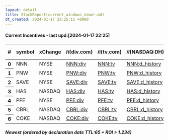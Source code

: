 ```yaml
---
layout: detail
title: StockReport(current_windows_newer.md)
dt_created: 2024-01-17 22:25:11 +0000
---
```

<h4>Current Incentives - last upd:[2024-01-17 22:25]</h4><div><table class="table table-sm table-dark table-hover table-bordered "><thead><tr><th scope="col">#</th><th scope="col">symbol</th><th scope="col">xChange</th><th scope="col">𝜋(div.com)</th><th scope="col">𝜋(tv.com)</th><th scope="col">𝜋(NASDAQ:DH)</th><th scope="col">𝜋(NASDAQ:SUM)</th><th scope="col">𝜋(self-analysis)</th></tr></thead><tbody><tr><th scope="row">0</th><td>NNN</td><td>NYSE</td><td><a target="_blank" href="https://www.dividend.com/search/?q=NNN">NNN:div</a></td><td><a target="_blank" href="https://www.tradingview.com/chart/?symbol=NYSE%3ANNN">NNN:tv</a></td><td><a target="_blank" href="https://www.nasdaq.com/market-activity/stocks/NNN/dividend-history">NNN:d_history</a></td><td><a target="_blank" href="https://www.nasdaq.com/market-activity/stocks/NNN">NNN:summary</a></td><td><a target="_blank" href="/mike/v/NNN.v">NNN:analysis</a></td></tr><tr><th scope="row">1</th><td>PNW</td><td>NYSE</td><td><a target="_blank" href="https://www.dividend.com/search/?q=PNW">PNW:div</a></td><td><a target="_blank" href="https://www.tradingview.com/chart/?symbol=NYSE%3APNW">PNW:tv</a></td><td><a target="_blank" href="https://www.nasdaq.com/market-activity/stocks/PNW/dividend-history">PNW:d_history</a></td><td><a target="_blank" href="https://www.nasdaq.com/market-activity/stocks/PNW">PNW:summary</a></td><td><a target="_blank" href="/mike/v/PNW.v">PNW:analysis</a></td></tr><tr><th scope="row">2</th><td>SAVE</td><td>NYSE</td><td><a target="_blank" href="https://www.dividend.com/search/?q=SAVE">SAVE:div</a></td><td><a target="_blank" href="https://www.tradingview.com/chart/?symbol=NYSE%3ASAVE">SAVE:tv</a></td><td><a target="_blank" href="https://www.nasdaq.com/market-activity/stocks/SAVE/dividend-history">SAVE:d_history</a></td><td><a target="_blank" href="https://www.nasdaq.com/market-activity/stocks/SAVE">SAVE:summary</a></td><td><a target="_blank" href="/mike/v/SAVE.v">SAVE:analysis</a></td></tr><tr><th scope="row">3</th><td>HAS</td><td>NASDAQ</td><td><a target="_blank" href="https://www.dividend.com/search/?q=HAS">HAS:div</a></td><td><a target="_blank" href="https://www.tradingview.com/chart/?symbol=NASDAQ%3AHAS">HAS:tv</a></td><td><a target="_blank" href="https://www.nasdaq.com/market-activity/stocks/HAS/dividend-history">HAS:d_history</a></td><td><a target="_blank" href="https://www.nasdaq.com/market-activity/stocks/HAS">HAS:summary</a></td><td><a target="_blank" href="/mike/v/HAS.v">HAS:analysis</a></td></tr><tr><th scope="row">4</th><td>PFE</td><td>NYSE</td><td><a target="_blank" href="https://www.dividend.com/search/?q=PFE">PFE:div</a></td><td><a target="_blank" href="https://www.tradingview.com/chart/?symbol=NYSE%3APFE">PFE:tv</a></td><td><a target="_blank" href="https://www.nasdaq.com/market-activity/stocks/PFE/dividend-history">PFE:d_history</a></td><td><a target="_blank" href="https://www.nasdaq.com/market-activity/stocks/PFE">PFE:summary</a></td><td><a target="_blank" href="/mike/v/PFE.v">PFE:analysis</a></td></tr><tr><th scope="row">5</th><td>CBRL</td><td>NASDAQ</td><td><a target="_blank" href="https://www.dividend.com/search/?q=CBRL">CBRL:div</a></td><td><a target="_blank" href="https://www.tradingview.com/chart/?symbol=NASDAQ%3ACBRL">CBRL:tv</a></td><td><a target="_blank" href="https://www.nasdaq.com/market-activity/stocks/CBRL/dividend-history">CBRL:d_history</a></td><td><a target="_blank" href="https://www.nasdaq.com/market-activity/stocks/CBRL">CBRL:summary</a></td><td><a target="_blank" href="/mike/v/CBRL.v">CBRL:analysis</a></td></tr><tr><th scope="row">6</th><td>COKE</td><td>NASDAQ</td><td><a target="_blank" href="https://www.dividend.com/search/?q=COKE">COKE:div</a></td><td><a target="_blank" href="https://www.tradingview.com/chart/?symbol=NASDAQ%3ACOKE">COKE:tv</a></td><td><a target="_blank" href="https://www.nasdaq.com/market-activity/stocks/COKE/dividend-history">COKE:d_history</a></td><td><a target="_blank" href="https://www.nasdaq.com/market-activity/stocks/COKE">COKE:summary</a></td><td><a target="_blank" href="/mike/v/COKE.v">COKE:analysis</a></td></tr></tbody></table></div><h5>Newest (ordered by declaration date TTL:65 + ROI &gt; 1.234)</h5><div><div>                        <script type="text/javascript">window.PlotlyConfig = {MathJaxConfig: 'local'};</script>
        <script charset="utf-8" src="https://cdn.plot.ly/plotly-2.27.0.min.js"></script>                <div id="b000c7d6-5057-4440-b70e-0766369d5686" class="plotly-graph-div" style="height:100%; width:100%;"></div>            <script type="text/javascript">                                    window.PLOTLYENV=window.PLOTLYENV || {};                                    if (document.getElementById("b000c7d6-5057-4440-b70e-0766369d5686")) {                    Plotly.newPlot(                        "b000c7d6-5057-4440-b70e-0766369d5686",                        [{"alignmentgroup":"True","base":["2023-11-16T00:00:00","2023-12-05T00:00:00","2023-12-13T00:00:00","2023-12-14T00:00:00","2023-12-14T00:00:00","2024-01-12T00:00:00","2024-01-16T00:00:00"],"customdata":[[62,62,0,0,63,"NASDAQ-GS","Consumer Discretionary","Restaurants",72.67,1.3,1.7889087656529516,55.9,1.8],[43,43,7,7,51,"NASDAQ-GS","Consumer Staples","Beverages (Production\u002fDistribution)",909.2,16.5,1.8147822261328639,55.10303030303031,1.8],[35,35,13,13,49,"NYSE","Utilities","Electric Utilities: Central",69.86,0.88,1.2596621815058688,79.38636363636364,1.3],[34,34,13,13,48,"NASDAQ-GS","Consumer Discretionary","Recreational Games\u002fProducts\u002fToys",47.11,0.7,1.485884101040119,67.3,1.5],[34,34,7,7,42,"NYSE","Health Care","Biotechnology: Pharmaceutical Preparations",28.32,0.42,1.4830508474576272,67.42857142857143,1.5],[5,5,6,6,12,"NYSE","Consumer Discretionary","Air Freight\u002fDelivery Services",7.92,0.1,1.2626262626262625,79.19999999999999,1.3],[1,1,12,12,14,"NYSE","Real Estate","Real Estate Investment Trusts",43.01,0.565,1.3136479888398045,76.12389380530973,1.3]],"hovertemplate":"x_start=%{base}\u003cbr\u003ex_end=%{x}\u003cbr\u003estr_symbol=%{y}\u003cbr\u003edt_declarationDate_past=%{customdata[0]}\u003cbr\u003ed_past=%{customdata[1]}\u003cbr\u003edt_exOrEffDate_until=%{customdata[2]}\u003cbr\u003ed_until=%{customdata[3]}\u003cbr\u003eTTL=%{customdata[4]}\u003cbr\u003estr_Exchange=%{customdata[5]}\u003cbr\u003estr_Sector=%{customdata[6]}\u003cbr\u003estr_Industry=%{customdata[7]}\u003cbr\u003enum_PreviousClose=%{customdata[8]}\u003cbr\u003enum_amount=%{customdata[9]}\u003cbr\u003enum_CpD=%{customdata[10]}\u003cbr\u003enum_times=%{customdata[11]}\u003cbr\u003eROI=%{marker.color}\u003cextra\u003e\u003c\u002fextra\u003e","legendgroup":"","marker":{"color":[1.8,1.8,1.3,1.5,1.5,1.3,1.3],"coloraxis":"coloraxis","pattern":{"shape":""}},"name":"","offsetgroup":"","orientation":"h","showlegend":false,"textposition":"auto","x":[5443200000.0,4406400000.0,4233600000.0,4147200000.0,3628800000.0,1036800000.0,1209600000.0],"xaxis":"x","y":["CBRL","COKE","PNW","HAS","PFE","SAVE","NNN"],"yaxis":"y","type":"bar"}],                        {"template":{"data":{"histogram2dcontour":[{"type":"histogram2dcontour","colorbar":{"outlinewidth":0,"ticks":""},"colorscale":[[0.0,"#0d0887"],[0.1111111111111111,"#46039f"],[0.2222222222222222,"#7201a8"],[0.3333333333333333,"#9c179e"],[0.4444444444444444,"#bd3786"],[0.5555555555555556,"#d8576b"],[0.6666666666666666,"#ed7953"],[0.7777777777777778,"#fb9f3a"],[0.8888888888888888,"#fdca26"],[1.0,"#f0f921"]]}],"choropleth":[{"type":"choropleth","colorbar":{"outlinewidth":0,"ticks":""}}],"histogram2d":[{"type":"histogram2d","colorbar":{"outlinewidth":0,"ticks":""},"colorscale":[[0.0,"#0d0887"],[0.1111111111111111,"#46039f"],[0.2222222222222222,"#7201a8"],[0.3333333333333333,"#9c179e"],[0.4444444444444444,"#bd3786"],[0.5555555555555556,"#d8576b"],[0.6666666666666666,"#ed7953"],[0.7777777777777778,"#fb9f3a"],[0.8888888888888888,"#fdca26"],[1.0,"#f0f921"]]}],"heatmap":[{"type":"heatmap","colorbar":{"outlinewidth":0,"ticks":""},"colorscale":[[0.0,"#0d0887"],[0.1111111111111111,"#46039f"],[0.2222222222222222,"#7201a8"],[0.3333333333333333,"#9c179e"],[0.4444444444444444,"#bd3786"],[0.5555555555555556,"#d8576b"],[0.6666666666666666,"#ed7953"],[0.7777777777777778,"#fb9f3a"],[0.8888888888888888,"#fdca26"],[1.0,"#f0f921"]]}],"heatmapgl":[{"type":"heatmapgl","colorbar":{"outlinewidth":0,"ticks":""},"colorscale":[[0.0,"#0d0887"],[0.1111111111111111,"#46039f"],[0.2222222222222222,"#7201a8"],[0.3333333333333333,"#9c179e"],[0.4444444444444444,"#bd3786"],[0.5555555555555556,"#d8576b"],[0.6666666666666666,"#ed7953"],[0.7777777777777778,"#fb9f3a"],[0.8888888888888888,"#fdca26"],[1.0,"#f0f921"]]}],"contourcarpet":[{"type":"contourcarpet","colorbar":{"outlinewidth":0,"ticks":""}}],"contour":[{"type":"contour","colorbar":{"outlinewidth":0,"ticks":""},"colorscale":[[0.0,"#0d0887"],[0.1111111111111111,"#46039f"],[0.2222222222222222,"#7201a8"],[0.3333333333333333,"#9c179e"],[0.4444444444444444,"#bd3786"],[0.5555555555555556,"#d8576b"],[0.6666666666666666,"#ed7953"],[0.7777777777777778,"#fb9f3a"],[0.8888888888888888,"#fdca26"],[1.0,"#f0f921"]]}],"surface":[{"type":"surface","colorbar":{"outlinewidth":0,"ticks":""},"colorscale":[[0.0,"#0d0887"],[0.1111111111111111,"#46039f"],[0.2222222222222222,"#7201a8"],[0.3333333333333333,"#9c179e"],[0.4444444444444444,"#bd3786"],[0.5555555555555556,"#d8576b"],[0.6666666666666666,"#ed7953"],[0.7777777777777778,"#fb9f3a"],[0.8888888888888888,"#fdca26"],[1.0,"#f0f921"]]}],"mesh3d":[{"type":"mesh3d","colorbar":{"outlinewidth":0,"ticks":""}}],"scatter":[{"fillpattern":{"fillmode":"overlay","size":10,"solidity":0.2},"type":"scatter"}],"parcoords":[{"type":"parcoords","line":{"colorbar":{"outlinewidth":0,"ticks":""}}}],"scatterpolargl":[{"type":"scatterpolargl","marker":{"colorbar":{"outlinewidth":0,"ticks":""}}}],"bar":[{"error_x":{"color":"#2a3f5f"},"error_y":{"color":"#2a3f5f"},"marker":{"line":{"color":"#E5ECF6","width":0.5},"pattern":{"fillmode":"overlay","size":10,"solidity":0.2}},"type":"bar"}],"scattergeo":[{"type":"scattergeo","marker":{"colorbar":{"outlinewidth":0,"ticks":""}}}],"scatterpolar":[{"type":"scatterpolar","marker":{"colorbar":{"outlinewidth":0,"ticks":""}}}],"histogram":[{"marker":{"pattern":{"fillmode":"overlay","size":10,"solidity":0.2}},"type":"histogram"}],"scattergl":[{"type":"scattergl","marker":{"colorbar":{"outlinewidth":0,"ticks":""}}}],"scatter3d":[{"type":"scatter3d","line":{"colorbar":{"outlinewidth":0,"ticks":""}},"marker":{"colorbar":{"outlinewidth":0,"ticks":""}}}],"scattermapbox":[{"type":"scattermapbox","marker":{"colorbar":{"outlinewidth":0,"ticks":""}}}],"scatterternary":[{"type":"scatterternary","marker":{"colorbar":{"outlinewidth":0,"ticks":""}}}],"scattercarpet":[{"type":"scattercarpet","marker":{"colorbar":{"outlinewidth":0,"ticks":""}}}],"carpet":[{"aaxis":{"endlinecolor":"#2a3f5f","gridcolor":"white","linecolor":"white","minorgridcolor":"white","startlinecolor":"#2a3f5f"},"baxis":{"endlinecolor":"#2a3f5f","gridcolor":"white","linecolor":"white","minorgridcolor":"white","startlinecolor":"#2a3f5f"},"type":"carpet"}],"table":[{"cells":{"fill":{"color":"#EBF0F8"},"line":{"color":"white"}},"header":{"fill":{"color":"#C8D4E3"},"line":{"color":"white"}},"type":"table"}],"barpolar":[{"marker":{"line":{"color":"#E5ECF6","width":0.5},"pattern":{"fillmode":"overlay","size":10,"solidity":0.2}},"type":"barpolar"}],"pie":[{"automargin":true,"type":"pie"}]},"layout":{"autotypenumbers":"strict","colorway":["#636efa","#EF553B","#00cc96","#ab63fa","#FFA15A","#19d3f3","#FF6692","#B6E880","#FF97FF","#FECB52"],"font":{"color":"#2a3f5f"},"hovermode":"closest","hoverlabel":{"align":"left"},"paper_bgcolor":"white","plot_bgcolor":"#E5ECF6","polar":{"bgcolor":"#E5ECF6","angularaxis":{"gridcolor":"white","linecolor":"white","ticks":""},"radialaxis":{"gridcolor":"white","linecolor":"white","ticks":""}},"ternary":{"bgcolor":"#E5ECF6","aaxis":{"gridcolor":"white","linecolor":"white","ticks":""},"baxis":{"gridcolor":"white","linecolor":"white","ticks":""},"caxis":{"gridcolor":"white","linecolor":"white","ticks":""}},"coloraxis":{"colorbar":{"outlinewidth":0,"ticks":""}},"colorscale":{"sequential":[[0.0,"#0d0887"],[0.1111111111111111,"#46039f"],[0.2222222222222222,"#7201a8"],[0.3333333333333333,"#9c179e"],[0.4444444444444444,"#bd3786"],[0.5555555555555556,"#d8576b"],[0.6666666666666666,"#ed7953"],[0.7777777777777778,"#fb9f3a"],[0.8888888888888888,"#fdca26"],[1.0,"#f0f921"]],"sequentialminus":[[0.0,"#0d0887"],[0.1111111111111111,"#46039f"],[0.2222222222222222,"#7201a8"],[0.3333333333333333,"#9c179e"],[0.4444444444444444,"#bd3786"],[0.5555555555555556,"#d8576b"],[0.6666666666666666,"#ed7953"],[0.7777777777777778,"#fb9f3a"],[0.8888888888888888,"#fdca26"],[1.0,"#f0f921"]],"diverging":[[0,"#8e0152"],[0.1,"#c51b7d"],[0.2,"#de77ae"],[0.3,"#f1b6da"],[0.4,"#fde0ef"],[0.5,"#f7f7f7"],[0.6,"#e6f5d0"],[0.7,"#b8e186"],[0.8,"#7fbc41"],[0.9,"#4d9221"],[1,"#276419"]]},"xaxis":{"gridcolor":"white","linecolor":"white","ticks":"","title":{"standoff":15},"zerolinecolor":"white","automargin":true,"zerolinewidth":2},"yaxis":{"gridcolor":"white","linecolor":"white","ticks":"","title":{"standoff":15},"zerolinecolor":"white","automargin":true,"zerolinewidth":2},"scene":{"xaxis":{"backgroundcolor":"#E5ECF6","gridcolor":"white","linecolor":"white","showbackground":true,"ticks":"","zerolinecolor":"white","gridwidth":2},"yaxis":{"backgroundcolor":"#E5ECF6","gridcolor":"white","linecolor":"white","showbackground":true,"ticks":"","zerolinecolor":"white","gridwidth":2},"zaxis":{"backgroundcolor":"#E5ECF6","gridcolor":"white","linecolor":"white","showbackground":true,"ticks":"","zerolinecolor":"white","gridwidth":2}},"shapedefaults":{"line":{"color":"#2a3f5f"}},"annotationdefaults":{"arrowcolor":"#2a3f5f","arrowhead":0,"arrowwidth":1},"geo":{"bgcolor":"white","landcolor":"#E5ECF6","subunitcolor":"white","showland":true,"showlakes":true,"lakecolor":"white"},"title":{"x":0.05},"mapbox":{"style":"light"}}},"xaxis":{"anchor":"y","domain":[0.0,1.0],"type":"date"},"yaxis":{"anchor":"x","domain":[0.0,1.0],"title":{"text":"str_symbol"},"showgrid":true,"gridwidth":1,"gridcolor":"White"},"coloraxis":{"colorbar":{"title":{"text":"ROI"}},"colorscale":[[0.0,"rgb(0,0,131)"],[0.2,"rgb(0,60,170)"],[0.4,"rgb(5,255,255)"],[0.6,"rgb(255,255,0)"],[0.8,"rgb(250,0,0)"],[1.0,"rgb(128,0,0)"]]},"legend":{"tracegroupgap":0},"margin":{"t":60},"barmode":"overlay","shapes":[{"fillcolor":"gray","line":{"width":1},"opacity":0.75,"type":"rect","x0":"2023-07-22","x1":"2023-07-24","xref":"x","y0":0,"y1":1,"yref":"y domain"},{"fillcolor":"gray","line":{"width":1},"opacity":0.75,"type":"rect","x0":"2023-07-29","x1":"2023-07-31","xref":"x","y0":0,"y1":1,"yref":"y domain"},{"fillcolor":"gray","line":{"width":1},"opacity":0.75,"type":"rect","x0":"2023-08-05","x1":"2023-08-07","xref":"x","y0":0,"y1":1,"yref":"y domain"},{"fillcolor":"gray","line":{"width":1},"opacity":0.75,"type":"rect","x0":"2023-08-12","x1":"2023-08-14","xref":"x","y0":0,"y1":1,"yref":"y domain"},{"fillcolor":"gray","line":{"width":1},"opacity":0.75,"type":"rect","x0":"2023-08-19","x1":"2023-08-21","xref":"x","y0":0,"y1":1,"yref":"y domain"},{"fillcolor":"gray","line":{"width":1},"opacity":0.75,"type":"rect","x0":"2023-08-26","x1":"2023-08-28","xref":"x","y0":0,"y1":1,"yref":"y domain"},{"fillcolor":"gray","line":{"width":1},"opacity":0.75,"type":"rect","x0":"2023-09-02","x1":"2023-09-04","xref":"x","y0":0,"y1":1,"yref":"y domain"},{"fillcolor":"gray","line":{"width":1},"opacity":0.75,"type":"rect","x0":"2023-09-09","x1":"2023-09-11","xref":"x","y0":0,"y1":1,"yref":"y domain"},{"fillcolor":"gray","line":{"width":1},"opacity":0.75,"type":"rect","x0":"2023-09-16","x1":"2023-09-18","xref":"x","y0":0,"y1":1,"yref":"y domain"},{"fillcolor":"gray","line":{"width":1},"opacity":0.75,"type":"rect","x0":"2023-09-23","x1":"2023-09-25","xref":"x","y0":0,"y1":1,"yref":"y domain"},{"fillcolor":"gray","line":{"width":1},"opacity":0.75,"type":"rect","x0":"2023-09-30","x1":"2023-10-02","xref":"x","y0":0,"y1":1,"yref":"y domain"},{"fillcolor":"gray","line":{"width":1},"opacity":0.75,"type":"rect","x0":"2023-10-07","x1":"2023-10-09","xref":"x","y0":0,"y1":1,"yref":"y domain"},{"fillcolor":"gray","line":{"width":1},"opacity":0.75,"type":"rect","x0":"2023-10-14","x1":"2023-10-16","xref":"x","y0":0,"y1":1,"yref":"y domain"},{"fillcolor":"gray","line":{"width":1},"opacity":0.75,"type":"rect","x0":"2023-10-21","x1":"2023-10-23","xref":"x","y0":0,"y1":1,"yref":"y domain"},{"fillcolor":"gray","line":{"width":1},"opacity":0.75,"type":"rect","x0":"2023-10-28","x1":"2023-10-30","xref":"x","y0":0,"y1":1,"yref":"y domain"},{"fillcolor":"gray","line":{"width":1},"opacity":0.75,"type":"rect","x0":"2023-11-04","x1":"2023-11-06","xref":"x","y0":0,"y1":1,"yref":"y domain"},{"fillcolor":"gray","line":{"width":1},"opacity":0.75,"type":"rect","x0":"2023-11-11","x1":"2023-11-13","xref":"x","y0":0,"y1":1,"yref":"y domain"},{"fillcolor":"gray","line":{"width":1},"opacity":0.75,"type":"rect","x0":"2023-11-18","x1":"2023-11-20","xref":"x","y0":0,"y1":1,"yref":"y domain"},{"fillcolor":"gray","line":{"width":1},"opacity":0.75,"type":"rect","x0":"2023-11-25","x1":"2023-11-27","xref":"x","y0":0,"y1":1,"yref":"y domain"},{"fillcolor":"gray","line":{"width":1},"opacity":0.75,"type":"rect","x0":"2023-12-02","x1":"2023-12-04","xref":"x","y0":0,"y1":1,"yref":"y domain"},{"fillcolor":"gray","line":{"width":1},"opacity":0.75,"type":"rect","x0":"2023-12-09","x1":"2023-12-11","xref":"x","y0":0,"y1":1,"yref":"y domain"},{"fillcolor":"gray","line":{"width":1},"opacity":0.75,"type":"rect","x0":"2023-12-16","x1":"2023-12-18","xref":"x","y0":0,"y1":1,"yref":"y domain"},{"fillcolor":"gray","line":{"width":1},"opacity":0.75,"type":"rect","x0":"2023-12-23","x1":"2023-12-25","xref":"x","y0":0,"y1":1,"yref":"y domain"},{"fillcolor":"gray","line":{"width":1},"opacity":0.75,"type":"rect","x0":"2023-12-30","x1":"2024-01-01","xref":"x","y0":0,"y1":1,"yref":"y domain"},{"fillcolor":"gray","line":{"width":1},"opacity":0.75,"type":"rect","x0":"2024-01-06","x1":"2024-01-08","xref":"x","y0":0,"y1":1,"yref":"y domain"},{"fillcolor":"gray","line":{"width":1},"opacity":0.75,"type":"rect","x0":"2024-01-13","x1":"2024-01-15","xref":"x","y0":0,"y1":1,"yref":"y domain"},{"fillcolor":"gray","line":{"width":1},"opacity":0.75,"type":"rect","x0":"2024-01-20","x1":"2024-01-22","xref":"x","y0":0,"y1":1,"yref":"y domain"},{"fillcolor":"gray","line":{"width":1},"opacity":0.75,"type":"rect","x0":"2024-01-27","x1":"2024-01-29","xref":"x","y0":0,"y1":1,"yref":"y domain"},{"fillcolor":"gray","line":{"width":1},"opacity":0.75,"type":"rect","x0":"2024-02-03","x1":"2024-02-05","xref":"x","y0":0,"y1":1,"yref":"y domain"},{"fillcolor":"gray","line":{"width":1},"opacity":0.75,"type":"rect","x0":"2024-02-10","x1":"2024-02-12","xref":"x","y0":0,"y1":1,"yref":"y domain"},{"fillcolor":"gray","line":{"width":1},"opacity":0.75,"type":"rect","x0":"2024-02-17","x1":"2024-02-19","xref":"x","y0":0,"y1":1,"yref":"y domain"},{"fillcolor":"gray","line":{"width":1},"opacity":0.75,"type":"rect","x0":"2024-02-24","x1":"2024-02-26","xref":"x","y0":0,"y1":1,"yref":"y domain"},{"fillcolor":"gray","line":{"width":1},"opacity":0.75,"type":"rect","x0":"2024-03-02","x1":"2024-03-04","xref":"x","y0":0,"y1":1,"yref":"y domain"},{"fillcolor":"gray","line":{"width":1},"opacity":0.75,"type":"rect","x0":"2024-03-09","x1":"2024-03-11","xref":"x","y0":0,"y1":1,"yref":"y domain"},{"fillcolor":"gray","line":{"width":1},"opacity":0.75,"type":"rect","x0":"2024-03-16","x1":"2024-03-18","xref":"x","y0":0,"y1":1,"yref":"y domain"},{"fillcolor":"gray","line":{"width":1},"opacity":0.75,"type":"rect","x0":"2024-03-23","x1":"2024-03-25","xref":"x","y0":0,"y1":1,"yref":"y domain"},{"fillcolor":"gray","line":{"width":1},"opacity":0.75,"type":"rect","x0":"2024-03-30","x1":"2024-04-01","xref":"x","y0":0,"y1":1,"yref":"y domain"},{"fillcolor":"gray","line":{"width":1},"opacity":0.75,"type":"rect","x0":"2024-04-06","x1":"2024-04-08","xref":"x","y0":0,"y1":1,"yref":"y domain"},{"fillcolor":"gray","line":{"width":1},"opacity":0.75,"type":"rect","x0":"2024-04-13","x1":"2024-04-15","xref":"x","y0":0,"y1":1,"yref":"y domain"},{"fillcolor":"gray","line":{"width":1},"opacity":0.75,"type":"rect","x0":"2024-04-20","x1":"2024-04-22","xref":"x","y0":0,"y1":1,"yref":"y domain"},{"fillcolor":"gray","line":{"width":1},"opacity":0.75,"type":"rect","x0":"2024-04-27","x1":"2024-04-29","xref":"x","y0":0,"y1":1,"yref":"y domain"},{"fillcolor":"gray","line":{"width":1},"opacity":0.75,"type":"rect","x0":"2024-05-04","x1":"2024-05-06","xref":"x","y0":0,"y1":1,"yref":"y domain"},{"fillcolor":"gray","line":{"width":1},"opacity":0.75,"type":"rect","x0":"2024-05-11","x1":"2024-05-13","xref":"x","y0":0,"y1":1,"yref":"y domain"},{"fillcolor":"gray","line":{"width":1},"opacity":0.75,"type":"rect","x0":"2024-05-18","x1":"2024-05-20","xref":"x","y0":0,"y1":1,"yref":"y domain"},{"fillcolor":"gray","line":{"width":1},"opacity":0.75,"type":"rect","x0":"2024-05-25","x1":"2024-05-27","xref":"x","y0":0,"y1":1,"yref":"y domain"},{"fillcolor":"gray","line":{"width":1},"opacity":0.75,"type":"rect","x0":"2024-06-01","x1":"2024-06-03","xref":"x","y0":0,"y1":1,"yref":"y domain"},{"fillcolor":"gray","line":{"width":1},"opacity":0.75,"type":"rect","x0":"2024-06-08","x1":"2024-06-10","xref":"x","y0":0,"y1":1,"yref":"y domain"},{"fillcolor":"gray","line":{"width":1},"opacity":0.75,"type":"rect","x0":"2024-06-15","x1":"2024-06-17","xref":"x","y0":0,"y1":1,"yref":"y domain"},{"fillcolor":"gray","line":{"width":1},"opacity":0.75,"type":"rect","x0":"2024-06-22","x1":"2024-06-24","xref":"x","y0":0,"y1":1,"yref":"y domain"},{"fillcolor":"gray","line":{"width":1},"opacity":0.75,"type":"rect","x0":"2024-06-29","x1":"2024-07-01","xref":"x","y0":0,"y1":1,"yref":"y domain"},{"fillcolor":"gray","line":{"width":1},"opacity":0.75,"type":"rect","x0":"2024-07-06","x1":"2024-07-08","xref":"x","y0":0,"y1":1,"yref":"y domain"},{"fillcolor":"gray","line":{"width":1},"opacity":0.75,"type":"rect","x0":"2024-07-13","x1":"2024-07-15","xref":"x","y0":0,"y1":1,"yref":"y domain"},{"fillcolor":"green","line":{"width":1},"opacity":0.25,"type":"rect","x0":"2023-12-18T22:25:05.698510","x1":"2024-01-17T22:25:05.698510","xref":"x","y0":0,"y1":1,"yref":"y domain"},{"fillcolor":"red","line":{"width":1},"opacity":0.25,"type":"rect","x0":"2024-02-16T22:25:05.698510","x1":"2024-01-17T22:25:05.698510","xref":"x","y0":0,"y1":1,"yref":"y domain"},{"line":{"color":"red","dash":"dash","width":2},"type":"line","x0":"2024-01-17T22:25:05.698510","x1":"2024-01-17T22:25:05.698510","xref":"x","y0":0,"y1":1,"yref":"y domain"}],"annotations":[{"showarrow":false,"text":"-1mo","x":"2023-12-18T22:25:05.698510","xanchor":"left","xref":"x","y":1,"yanchor":"top","yref":"y domain"},{"showarrow":false,"text":"+1mo","x":"2024-01-17T22:25:05.698510","xanchor":"left","xref":"x","y":1,"yanchor":"top","yref":"y domain"}]},                        {"responsive": true}                    )                };                            </script>        </div></div><h5>Cheapest/Affordable (ordered by closing price)</h5><div><div>                        <script type="text/javascript">window.PlotlyConfig = {MathJaxConfig: 'local'};</script>
        <script charset="utf-8" src="https://cdn.plot.ly/plotly-2.27.0.min.js"></script>                <div id="dcf7d236-0418-4495-b8c4-b43999d71c3f" class="plotly-graph-div" style="height:100%; width:100%;"></div>            <script type="text/javascript">                                    window.PLOTLYENV=window.PLOTLYENV || {};                                    if (document.getElementById("dcf7d236-0418-4495-b8c4-b43999d71c3f")) {                    Plotly.newPlot(                        "dcf7d236-0418-4495-b8c4-b43999d71c3f",                        [{"alignmentgroup":"True","base":["2023-12-05T00:00:00","2023-11-16T00:00:00","2023-12-13T00:00:00","2023-12-14T00:00:00","2024-01-16T00:00:00","2023-12-14T00:00:00","2024-01-12T00:00:00"],"customdata":[[43,43,7,7,51,"NASDAQ-GS","Consumer Staples","Beverages (Production\u002fDistribution)",909.2,16.5,1.8147822261328639,55.10303030303031,1.8],[62,62,0,0,63,"NASDAQ-GS","Consumer Discretionary","Restaurants",72.67,1.3,1.7889087656529516,55.9,1.8],[35,35,13,13,49,"NYSE","Utilities","Electric Utilities: Central",69.86,0.88,1.2596621815058688,79.38636363636364,1.3],[34,34,13,13,48,"NASDAQ-GS","Consumer Discretionary","Recreational Games\u002fProducts\u002fToys",47.11,0.7,1.485884101040119,67.3,1.5],[1,1,12,12,14,"NYSE","Real Estate","Real Estate Investment Trusts",43.01,0.565,1.3136479888398045,76.12389380530973,1.3],[34,34,7,7,42,"NYSE","Health Care","Biotechnology: Pharmaceutical Preparations",28.32,0.42,1.4830508474576272,67.42857142857143,1.5],[5,5,6,6,12,"NYSE","Consumer Discretionary","Air Freight\u002fDelivery Services",7.92,0.1,1.2626262626262625,79.19999999999999,1.3]],"hovertemplate":"x_start=%{base}\u003cbr\u003ex_end=%{x}\u003cbr\u003estr_symbol=%{y}\u003cbr\u003edt_declarationDate_past=%{customdata[0]}\u003cbr\u003ed_past=%{customdata[1]}\u003cbr\u003edt_exOrEffDate_until=%{customdata[2]}\u003cbr\u003ed_until=%{customdata[3]}\u003cbr\u003eTTL=%{customdata[4]}\u003cbr\u003estr_Exchange=%{customdata[5]}\u003cbr\u003estr_Sector=%{customdata[6]}\u003cbr\u003estr_Industry=%{customdata[7]}\u003cbr\u003enum_PreviousClose=%{customdata[8]}\u003cbr\u003enum_amount=%{customdata[9]}\u003cbr\u003enum_CpD=%{customdata[10]}\u003cbr\u003enum_times=%{customdata[11]}\u003cbr\u003eROI=%{marker.color}\u003cextra\u003e\u003c\u002fextra\u003e","legendgroup":"","marker":{"color":[1.8,1.8,1.3,1.5,1.3,1.5,1.3],"coloraxis":"coloraxis","pattern":{"shape":""}},"name":"","offsetgroup":"","orientation":"h","showlegend":false,"textposition":"auto","x":[4406400000.0,5443200000.0,4233600000.0,4147200000.0,1209600000.0,3628800000.0,1036800000.0],"xaxis":"x","y":["COKE","CBRL","PNW","HAS","NNN","PFE","SAVE"],"yaxis":"y","type":"bar"}],                        {"template":{"data":{"histogram2dcontour":[{"type":"histogram2dcontour","colorbar":{"outlinewidth":0,"ticks":""},"colorscale":[[0.0,"#0d0887"],[0.1111111111111111,"#46039f"],[0.2222222222222222,"#7201a8"],[0.3333333333333333,"#9c179e"],[0.4444444444444444,"#bd3786"],[0.5555555555555556,"#d8576b"],[0.6666666666666666,"#ed7953"],[0.7777777777777778,"#fb9f3a"],[0.8888888888888888,"#fdca26"],[1.0,"#f0f921"]]}],"choropleth":[{"type":"choropleth","colorbar":{"outlinewidth":0,"ticks":""}}],"histogram2d":[{"type":"histogram2d","colorbar":{"outlinewidth":0,"ticks":""},"colorscale":[[0.0,"#0d0887"],[0.1111111111111111,"#46039f"],[0.2222222222222222,"#7201a8"],[0.3333333333333333,"#9c179e"],[0.4444444444444444,"#bd3786"],[0.5555555555555556,"#d8576b"],[0.6666666666666666,"#ed7953"],[0.7777777777777778,"#fb9f3a"],[0.8888888888888888,"#fdca26"],[1.0,"#f0f921"]]}],"heatmap":[{"type":"heatmap","colorbar":{"outlinewidth":0,"ticks":""},"colorscale":[[0.0,"#0d0887"],[0.1111111111111111,"#46039f"],[0.2222222222222222,"#7201a8"],[0.3333333333333333,"#9c179e"],[0.4444444444444444,"#bd3786"],[0.5555555555555556,"#d8576b"],[0.6666666666666666,"#ed7953"],[0.7777777777777778,"#fb9f3a"],[0.8888888888888888,"#fdca26"],[1.0,"#f0f921"]]}],"heatmapgl":[{"type":"heatmapgl","colorbar":{"outlinewidth":0,"ticks":""},"colorscale":[[0.0,"#0d0887"],[0.1111111111111111,"#46039f"],[0.2222222222222222,"#7201a8"],[0.3333333333333333,"#9c179e"],[0.4444444444444444,"#bd3786"],[0.5555555555555556,"#d8576b"],[0.6666666666666666,"#ed7953"],[0.7777777777777778,"#fb9f3a"],[0.8888888888888888,"#fdca26"],[1.0,"#f0f921"]]}],"contourcarpet":[{"type":"contourcarpet","colorbar":{"outlinewidth":0,"ticks":""}}],"contour":[{"type":"contour","colorbar":{"outlinewidth":0,"ticks":""},"colorscale":[[0.0,"#0d0887"],[0.1111111111111111,"#46039f"],[0.2222222222222222,"#7201a8"],[0.3333333333333333,"#9c179e"],[0.4444444444444444,"#bd3786"],[0.5555555555555556,"#d8576b"],[0.6666666666666666,"#ed7953"],[0.7777777777777778,"#fb9f3a"],[0.8888888888888888,"#fdca26"],[1.0,"#f0f921"]]}],"surface":[{"type":"surface","colorbar":{"outlinewidth":0,"ticks":""},"colorscale":[[0.0,"#0d0887"],[0.1111111111111111,"#46039f"],[0.2222222222222222,"#7201a8"],[0.3333333333333333,"#9c179e"],[0.4444444444444444,"#bd3786"],[0.5555555555555556,"#d8576b"],[0.6666666666666666,"#ed7953"],[0.7777777777777778,"#fb9f3a"],[0.8888888888888888,"#fdca26"],[1.0,"#f0f921"]]}],"mesh3d":[{"type":"mesh3d","colorbar":{"outlinewidth":0,"ticks":""}}],"scatter":[{"fillpattern":{"fillmode":"overlay","size":10,"solidity":0.2},"type":"scatter"}],"parcoords":[{"type":"parcoords","line":{"colorbar":{"outlinewidth":0,"ticks":""}}}],"scatterpolargl":[{"type":"scatterpolargl","marker":{"colorbar":{"outlinewidth":0,"ticks":""}}}],"bar":[{"error_x":{"color":"#2a3f5f"},"error_y":{"color":"#2a3f5f"},"marker":{"line":{"color":"#E5ECF6","width":0.5},"pattern":{"fillmode":"overlay","size":10,"solidity":0.2}},"type":"bar"}],"scattergeo":[{"type":"scattergeo","marker":{"colorbar":{"outlinewidth":0,"ticks":""}}}],"scatterpolar":[{"type":"scatterpolar","marker":{"colorbar":{"outlinewidth":0,"ticks":""}}}],"histogram":[{"marker":{"pattern":{"fillmode":"overlay","size":10,"solidity":0.2}},"type":"histogram"}],"scattergl":[{"type":"scattergl","marker":{"colorbar":{"outlinewidth":0,"ticks":""}}}],"scatter3d":[{"type":"scatter3d","line":{"colorbar":{"outlinewidth":0,"ticks":""}},"marker":{"colorbar":{"outlinewidth":0,"ticks":""}}}],"scattermapbox":[{"type":"scattermapbox","marker":{"colorbar":{"outlinewidth":0,"ticks":""}}}],"scatterternary":[{"type":"scatterternary","marker":{"colorbar":{"outlinewidth":0,"ticks":""}}}],"scattercarpet":[{"type":"scattercarpet","marker":{"colorbar":{"outlinewidth":0,"ticks":""}}}],"carpet":[{"aaxis":{"endlinecolor":"#2a3f5f","gridcolor":"white","linecolor":"white","minorgridcolor":"white","startlinecolor":"#2a3f5f"},"baxis":{"endlinecolor":"#2a3f5f","gridcolor":"white","linecolor":"white","minorgridcolor":"white","startlinecolor":"#2a3f5f"},"type":"carpet"}],"table":[{"cells":{"fill":{"color":"#EBF0F8"},"line":{"color":"white"}},"header":{"fill":{"color":"#C8D4E3"},"line":{"color":"white"}},"type":"table"}],"barpolar":[{"marker":{"line":{"color":"#E5ECF6","width":0.5},"pattern":{"fillmode":"overlay","size":10,"solidity":0.2}},"type":"barpolar"}],"pie":[{"automargin":true,"type":"pie"}]},"layout":{"autotypenumbers":"strict","colorway":["#636efa","#EF553B","#00cc96","#ab63fa","#FFA15A","#19d3f3","#FF6692","#B6E880","#FF97FF","#FECB52"],"font":{"color":"#2a3f5f"},"hovermode":"closest","hoverlabel":{"align":"left"},"paper_bgcolor":"white","plot_bgcolor":"#E5ECF6","polar":{"bgcolor":"#E5ECF6","angularaxis":{"gridcolor":"white","linecolor":"white","ticks":""},"radialaxis":{"gridcolor":"white","linecolor":"white","ticks":""}},"ternary":{"bgcolor":"#E5ECF6","aaxis":{"gridcolor":"white","linecolor":"white","ticks":""},"baxis":{"gridcolor":"white","linecolor":"white","ticks":""},"caxis":{"gridcolor":"white","linecolor":"white","ticks":""}},"coloraxis":{"colorbar":{"outlinewidth":0,"ticks":""}},"colorscale":{"sequential":[[0.0,"#0d0887"],[0.1111111111111111,"#46039f"],[0.2222222222222222,"#7201a8"],[0.3333333333333333,"#9c179e"],[0.4444444444444444,"#bd3786"],[0.5555555555555556,"#d8576b"],[0.6666666666666666,"#ed7953"],[0.7777777777777778,"#fb9f3a"],[0.8888888888888888,"#fdca26"],[1.0,"#f0f921"]],"sequentialminus":[[0.0,"#0d0887"],[0.1111111111111111,"#46039f"],[0.2222222222222222,"#7201a8"],[0.3333333333333333,"#9c179e"],[0.4444444444444444,"#bd3786"],[0.5555555555555556,"#d8576b"],[0.6666666666666666,"#ed7953"],[0.7777777777777778,"#fb9f3a"],[0.8888888888888888,"#fdca26"],[1.0,"#f0f921"]],"diverging":[[0,"#8e0152"],[0.1,"#c51b7d"],[0.2,"#de77ae"],[0.3,"#f1b6da"],[0.4,"#fde0ef"],[0.5,"#f7f7f7"],[0.6,"#e6f5d0"],[0.7,"#b8e186"],[0.8,"#7fbc41"],[0.9,"#4d9221"],[1,"#276419"]]},"xaxis":{"gridcolor":"white","linecolor":"white","ticks":"","title":{"standoff":15},"zerolinecolor":"white","automargin":true,"zerolinewidth":2},"yaxis":{"gridcolor":"white","linecolor":"white","ticks":"","title":{"standoff":15},"zerolinecolor":"white","automargin":true,"zerolinewidth":2},"scene":{"xaxis":{"backgroundcolor":"#E5ECF6","gridcolor":"white","linecolor":"white","showbackground":true,"ticks":"","zerolinecolor":"white","gridwidth":2},"yaxis":{"backgroundcolor":"#E5ECF6","gridcolor":"white","linecolor":"white","showbackground":true,"ticks":"","zerolinecolor":"white","gridwidth":2},"zaxis":{"backgroundcolor":"#E5ECF6","gridcolor":"white","linecolor":"white","showbackground":true,"ticks":"","zerolinecolor":"white","gridwidth":2}},"shapedefaults":{"line":{"color":"#2a3f5f"}},"annotationdefaults":{"arrowcolor":"#2a3f5f","arrowhead":0,"arrowwidth":1},"geo":{"bgcolor":"white","landcolor":"#E5ECF6","subunitcolor":"white","showland":true,"showlakes":true,"lakecolor":"white"},"title":{"x":0.05},"mapbox":{"style":"light"}}},"xaxis":{"anchor":"y","domain":[0.0,1.0],"type":"date"},"yaxis":{"anchor":"x","domain":[0.0,1.0],"title":{"text":"str_symbol"},"showgrid":true,"gridwidth":1,"gridcolor":"White"},"coloraxis":{"colorbar":{"title":{"text":"ROI"}},"colorscale":[[0.0,"rgb(0,0,131)"],[0.2,"rgb(0,60,170)"],[0.4,"rgb(5,255,255)"],[0.6,"rgb(255,255,0)"],[0.8,"rgb(250,0,0)"],[1.0,"rgb(128,0,0)"]]},"legend":{"tracegroupgap":0},"margin":{"t":60},"barmode":"overlay","shapes":[{"fillcolor":"gray","line":{"width":1},"opacity":0.75,"type":"rect","x0":"2023-07-22","x1":"2023-07-24","xref":"x","y0":0,"y1":1,"yref":"y domain"},{"fillcolor":"gray","line":{"width":1},"opacity":0.75,"type":"rect","x0":"2023-07-29","x1":"2023-07-31","xref":"x","y0":0,"y1":1,"yref":"y domain"},{"fillcolor":"gray","line":{"width":1},"opacity":0.75,"type":"rect","x0":"2023-08-05","x1":"2023-08-07","xref":"x","y0":0,"y1":1,"yref":"y domain"},{"fillcolor":"gray","line":{"width":1},"opacity":0.75,"type":"rect","x0":"2023-08-12","x1":"2023-08-14","xref":"x","y0":0,"y1":1,"yref":"y domain"},{"fillcolor":"gray","line":{"width":1},"opacity":0.75,"type":"rect","x0":"2023-08-19","x1":"2023-08-21","xref":"x","y0":0,"y1":1,"yref":"y domain"},{"fillcolor":"gray","line":{"width":1},"opacity":0.75,"type":"rect","x0":"2023-08-26","x1":"2023-08-28","xref":"x","y0":0,"y1":1,"yref":"y domain"},{"fillcolor":"gray","line":{"width":1},"opacity":0.75,"type":"rect","x0":"2023-09-02","x1":"2023-09-04","xref":"x","y0":0,"y1":1,"yref":"y domain"},{"fillcolor":"gray","line":{"width":1},"opacity":0.75,"type":"rect","x0":"2023-09-09","x1":"2023-09-11","xref":"x","y0":0,"y1":1,"yref":"y domain"},{"fillcolor":"gray","line":{"width":1},"opacity":0.75,"type":"rect","x0":"2023-09-16","x1":"2023-09-18","xref":"x","y0":0,"y1":1,"yref":"y domain"},{"fillcolor":"gray","line":{"width":1},"opacity":0.75,"type":"rect","x0":"2023-09-23","x1":"2023-09-25","xref":"x","y0":0,"y1":1,"yref":"y domain"},{"fillcolor":"gray","line":{"width":1},"opacity":0.75,"type":"rect","x0":"2023-09-30","x1":"2023-10-02","xref":"x","y0":0,"y1":1,"yref":"y domain"},{"fillcolor":"gray","line":{"width":1},"opacity":0.75,"type":"rect","x0":"2023-10-07","x1":"2023-10-09","xref":"x","y0":0,"y1":1,"yref":"y domain"},{"fillcolor":"gray","line":{"width":1},"opacity":0.75,"type":"rect","x0":"2023-10-14","x1":"2023-10-16","xref":"x","y0":0,"y1":1,"yref":"y domain"},{"fillcolor":"gray","line":{"width":1},"opacity":0.75,"type":"rect","x0":"2023-10-21","x1":"2023-10-23","xref":"x","y0":0,"y1":1,"yref":"y domain"},{"fillcolor":"gray","line":{"width":1},"opacity":0.75,"type":"rect","x0":"2023-10-28","x1":"2023-10-30","xref":"x","y0":0,"y1":1,"yref":"y domain"},{"fillcolor":"gray","line":{"width":1},"opacity":0.75,"type":"rect","x0":"2023-11-04","x1":"2023-11-06","xref":"x","y0":0,"y1":1,"yref":"y domain"},{"fillcolor":"gray","line":{"width":1},"opacity":0.75,"type":"rect","x0":"2023-11-11","x1":"2023-11-13","xref":"x","y0":0,"y1":1,"yref":"y domain"},{"fillcolor":"gray","line":{"width":1},"opacity":0.75,"type":"rect","x0":"2023-11-18","x1":"2023-11-20","xref":"x","y0":0,"y1":1,"yref":"y domain"},{"fillcolor":"gray","line":{"width":1},"opacity":0.75,"type":"rect","x0":"2023-11-25","x1":"2023-11-27","xref":"x","y0":0,"y1":1,"yref":"y domain"},{"fillcolor":"gray","line":{"width":1},"opacity":0.75,"type":"rect","x0":"2023-12-02","x1":"2023-12-04","xref":"x","y0":0,"y1":1,"yref":"y domain"},{"fillcolor":"gray","line":{"width":1},"opacity":0.75,"type":"rect","x0":"2023-12-09","x1":"2023-12-11","xref":"x","y0":0,"y1":1,"yref":"y domain"},{"fillcolor":"gray","line":{"width":1},"opacity":0.75,"type":"rect","x0":"2023-12-16","x1":"2023-12-18","xref":"x","y0":0,"y1":1,"yref":"y domain"},{"fillcolor":"gray","line":{"width":1},"opacity":0.75,"type":"rect","x0":"2023-12-23","x1":"2023-12-25","xref":"x","y0":0,"y1":1,"yref":"y domain"},{"fillcolor":"gray","line":{"width":1},"opacity":0.75,"type":"rect","x0":"2023-12-30","x1":"2024-01-01","xref":"x","y0":0,"y1":1,"yref":"y domain"},{"fillcolor":"gray","line":{"width":1},"opacity":0.75,"type":"rect","x0":"2024-01-06","x1":"2024-01-08","xref":"x","y0":0,"y1":1,"yref":"y domain"},{"fillcolor":"gray","line":{"width":1},"opacity":0.75,"type":"rect","x0":"2024-01-13","x1":"2024-01-15","xref":"x","y0":0,"y1":1,"yref":"y domain"},{"fillcolor":"gray","line":{"width":1},"opacity":0.75,"type":"rect","x0":"2024-01-20","x1":"2024-01-22","xref":"x","y0":0,"y1":1,"yref":"y domain"},{"fillcolor":"gray","line":{"width":1},"opacity":0.75,"type":"rect","x0":"2024-01-27","x1":"2024-01-29","xref":"x","y0":0,"y1":1,"yref":"y domain"},{"fillcolor":"gray","line":{"width":1},"opacity":0.75,"type":"rect","x0":"2024-02-03","x1":"2024-02-05","xref":"x","y0":0,"y1":1,"yref":"y domain"},{"fillcolor":"gray","line":{"width":1},"opacity":0.75,"type":"rect","x0":"2024-02-10","x1":"2024-02-12","xref":"x","y0":0,"y1":1,"yref":"y domain"},{"fillcolor":"gray","line":{"width":1},"opacity":0.75,"type":"rect","x0":"2024-02-17","x1":"2024-02-19","xref":"x","y0":0,"y1":1,"yref":"y domain"},{"fillcolor":"gray","line":{"width":1},"opacity":0.75,"type":"rect","x0":"2024-02-24","x1":"2024-02-26","xref":"x","y0":0,"y1":1,"yref":"y domain"},{"fillcolor":"gray","line":{"width":1},"opacity":0.75,"type":"rect","x0":"2024-03-02","x1":"2024-03-04","xref":"x","y0":0,"y1":1,"yref":"y domain"},{"fillcolor":"gray","line":{"width":1},"opacity":0.75,"type":"rect","x0":"2024-03-09","x1":"2024-03-11","xref":"x","y0":0,"y1":1,"yref":"y domain"},{"fillcolor":"gray","line":{"width":1},"opacity":0.75,"type":"rect","x0":"2024-03-16","x1":"2024-03-18","xref":"x","y0":0,"y1":1,"yref":"y domain"},{"fillcolor":"gray","line":{"width":1},"opacity":0.75,"type":"rect","x0":"2024-03-23","x1":"2024-03-25","xref":"x","y0":0,"y1":1,"yref":"y domain"},{"fillcolor":"gray","line":{"width":1},"opacity":0.75,"type":"rect","x0":"2024-03-30","x1":"2024-04-01","xref":"x","y0":0,"y1":1,"yref":"y domain"},{"fillcolor":"gray","line":{"width":1},"opacity":0.75,"type":"rect","x0":"2024-04-06","x1":"2024-04-08","xref":"x","y0":0,"y1":1,"yref":"y domain"},{"fillcolor":"gray","line":{"width":1},"opacity":0.75,"type":"rect","x0":"2024-04-13","x1":"2024-04-15","xref":"x","y0":0,"y1":1,"yref":"y domain"},{"fillcolor":"gray","line":{"width":1},"opacity":0.75,"type":"rect","x0":"2024-04-20","x1":"2024-04-22","xref":"x","y0":0,"y1":1,"yref":"y domain"},{"fillcolor":"gray","line":{"width":1},"opacity":0.75,"type":"rect","x0":"2024-04-27","x1":"2024-04-29","xref":"x","y0":0,"y1":1,"yref":"y domain"},{"fillcolor":"gray","line":{"width":1},"opacity":0.75,"type":"rect","x0":"2024-05-04","x1":"2024-05-06","xref":"x","y0":0,"y1":1,"yref":"y domain"},{"fillcolor":"gray","line":{"width":1},"opacity":0.75,"type":"rect","x0":"2024-05-11","x1":"2024-05-13","xref":"x","y0":0,"y1":1,"yref":"y domain"},{"fillcolor":"gray","line":{"width":1},"opacity":0.75,"type":"rect","x0":"2024-05-18","x1":"2024-05-20","xref":"x","y0":0,"y1":1,"yref":"y domain"},{"fillcolor":"gray","line":{"width":1},"opacity":0.75,"type":"rect","x0":"2024-05-25","x1":"2024-05-27","xref":"x","y0":0,"y1":1,"yref":"y domain"},{"fillcolor":"gray","line":{"width":1},"opacity":0.75,"type":"rect","x0":"2024-06-01","x1":"2024-06-03","xref":"x","y0":0,"y1":1,"yref":"y domain"},{"fillcolor":"gray","line":{"width":1},"opacity":0.75,"type":"rect","x0":"2024-06-08","x1":"2024-06-10","xref":"x","y0":0,"y1":1,"yref":"y domain"},{"fillcolor":"gray","line":{"width":1},"opacity":0.75,"type":"rect","x0":"2024-06-15","x1":"2024-06-17","xref":"x","y0":0,"y1":1,"yref":"y domain"},{"fillcolor":"gray","line":{"width":1},"opacity":0.75,"type":"rect","x0":"2024-06-22","x1":"2024-06-24","xref":"x","y0":0,"y1":1,"yref":"y domain"},{"fillcolor":"gray","line":{"width":1},"opacity":0.75,"type":"rect","x0":"2024-06-29","x1":"2024-07-01","xref":"x","y0":0,"y1":1,"yref":"y domain"},{"fillcolor":"gray","line":{"width":1},"opacity":0.75,"type":"rect","x0":"2024-07-06","x1":"2024-07-08","xref":"x","y0":0,"y1":1,"yref":"y domain"},{"fillcolor":"gray","line":{"width":1},"opacity":0.75,"type":"rect","x0":"2024-07-13","x1":"2024-07-15","xref":"x","y0":0,"y1":1,"yref":"y domain"},{"fillcolor":"green","line":{"width":1},"opacity":0.25,"type":"rect","x0":"2023-12-18T22:25:05.698510","x1":"2024-01-17T22:25:05.698510","xref":"x","y0":0,"y1":1,"yref":"y domain"},{"fillcolor":"red","line":{"width":1},"opacity":0.25,"type":"rect","x0":"2024-02-16T22:25:05.698510","x1":"2024-01-17T22:25:05.698510","xref":"x","y0":0,"y1":1,"yref":"y domain"},{"line":{"color":"red","dash":"dash","width":2},"type":"line","x0":"2024-01-17T22:25:05.698510","x1":"2024-01-17T22:25:05.698510","xref":"x","y0":0,"y1":1,"yref":"y domain"}],"annotations":[{"showarrow":false,"text":"-1mo","x":"2023-12-18T22:25:05.698510","xanchor":"left","xref":"x","y":1,"yanchor":"top","yref":"y domain"},{"showarrow":false,"text":"+1mo","x":"2024-01-17T22:25:05.698510","xanchor":"left","xref":"x","y":1,"yanchor":"top","yref":"y domain"}]},                        {"responsive": true}                    )                };                            </script>        </div></div><h5>by ROI (ordered by higher returns)</h5><div><div>                        <script type="text/javascript">window.PlotlyConfig = {MathJaxConfig: 'local'};</script>
        <script charset="utf-8" src="https://cdn.plot.ly/plotly-2.27.0.min.js"></script>                <div id="7bd329c8-4d48-4e7f-83d0-9f0dc19ef9ed" class="plotly-graph-div" style="height:100%; width:100%;"></div>            <script type="text/javascript">                                    window.PLOTLYENV=window.PLOTLYENV || {};                                    if (document.getElementById("7bd329c8-4d48-4e7f-83d0-9f0dc19ef9ed")) {                    Plotly.newPlot(                        "7bd329c8-4d48-4e7f-83d0-9f0dc19ef9ed",                        [{"alignmentgroup":"True","base":["2024-01-16T00:00:00","2023-12-13T00:00:00","2024-01-12T00:00:00","2023-12-14T00:00:00","2023-12-14T00:00:00","2023-11-16T00:00:00","2023-12-05T00:00:00"],"customdata":[[1,1,12,12,14,"NYSE","Real Estate","Real Estate Investment Trusts",43.01,0.565,1.3136479888398045,76.12389380530973,1.3],[35,35,13,13,49,"NYSE","Utilities","Electric Utilities: Central",69.86,0.88,1.2596621815058688,79.38636363636364,1.3],[5,5,6,6,12,"NYSE","Consumer Discretionary","Air Freight\u002fDelivery Services",7.92,0.1,1.2626262626262625,79.19999999999999,1.3],[34,34,13,13,48,"NASDAQ-GS","Consumer Discretionary","Recreational Games\u002fProducts\u002fToys",47.11,0.7,1.485884101040119,67.3,1.5],[34,34,7,7,42,"NYSE","Health Care","Biotechnology: Pharmaceutical Preparations",28.32,0.42,1.4830508474576272,67.42857142857143,1.5],[62,62,0,0,63,"NASDAQ-GS","Consumer Discretionary","Restaurants",72.67,1.3,1.7889087656529516,55.9,1.8],[43,43,7,7,51,"NASDAQ-GS","Consumer Staples","Beverages (Production\u002fDistribution)",909.2,16.5,1.8147822261328639,55.10303030303031,1.8]],"hovertemplate":"x_start=%{base}\u003cbr\u003ex_end=%{x}\u003cbr\u003estr_symbol=%{y}\u003cbr\u003edt_declarationDate_past=%{customdata[0]}\u003cbr\u003ed_past=%{customdata[1]}\u003cbr\u003edt_exOrEffDate_until=%{customdata[2]}\u003cbr\u003ed_until=%{customdata[3]}\u003cbr\u003eTTL=%{customdata[4]}\u003cbr\u003estr_Exchange=%{customdata[5]}\u003cbr\u003estr_Sector=%{customdata[6]}\u003cbr\u003estr_Industry=%{customdata[7]}\u003cbr\u003enum_PreviousClose=%{customdata[8]}\u003cbr\u003enum_amount=%{customdata[9]}\u003cbr\u003enum_CpD=%{customdata[10]}\u003cbr\u003enum_times=%{customdata[11]}\u003cbr\u003eROI=%{marker.color}\u003cextra\u003e\u003c\u002fextra\u003e","legendgroup":"","marker":{"color":[1.3,1.3,1.3,1.5,1.5,1.8,1.8],"coloraxis":"coloraxis","pattern":{"shape":""}},"name":"","offsetgroup":"","orientation":"h","showlegend":false,"textposition":"auto","x":[1209600000.0,4233600000.0,1036800000.0,4147200000.0,3628800000.0,5443200000.0,4406400000.0],"xaxis":"x","y":["NNN","PNW","SAVE","HAS","PFE","CBRL","COKE"],"yaxis":"y","type":"bar"}],                        {"template":{"data":{"histogram2dcontour":[{"type":"histogram2dcontour","colorbar":{"outlinewidth":0,"ticks":""},"colorscale":[[0.0,"#0d0887"],[0.1111111111111111,"#46039f"],[0.2222222222222222,"#7201a8"],[0.3333333333333333,"#9c179e"],[0.4444444444444444,"#bd3786"],[0.5555555555555556,"#d8576b"],[0.6666666666666666,"#ed7953"],[0.7777777777777778,"#fb9f3a"],[0.8888888888888888,"#fdca26"],[1.0,"#f0f921"]]}],"choropleth":[{"type":"choropleth","colorbar":{"outlinewidth":0,"ticks":""}}],"histogram2d":[{"type":"histogram2d","colorbar":{"outlinewidth":0,"ticks":""},"colorscale":[[0.0,"#0d0887"],[0.1111111111111111,"#46039f"],[0.2222222222222222,"#7201a8"],[0.3333333333333333,"#9c179e"],[0.4444444444444444,"#bd3786"],[0.5555555555555556,"#d8576b"],[0.6666666666666666,"#ed7953"],[0.7777777777777778,"#fb9f3a"],[0.8888888888888888,"#fdca26"],[1.0,"#f0f921"]]}],"heatmap":[{"type":"heatmap","colorbar":{"outlinewidth":0,"ticks":""},"colorscale":[[0.0,"#0d0887"],[0.1111111111111111,"#46039f"],[0.2222222222222222,"#7201a8"],[0.3333333333333333,"#9c179e"],[0.4444444444444444,"#bd3786"],[0.5555555555555556,"#d8576b"],[0.6666666666666666,"#ed7953"],[0.7777777777777778,"#fb9f3a"],[0.8888888888888888,"#fdca26"],[1.0,"#f0f921"]]}],"heatmapgl":[{"type":"heatmapgl","colorbar":{"outlinewidth":0,"ticks":""},"colorscale":[[0.0,"#0d0887"],[0.1111111111111111,"#46039f"],[0.2222222222222222,"#7201a8"],[0.3333333333333333,"#9c179e"],[0.4444444444444444,"#bd3786"],[0.5555555555555556,"#d8576b"],[0.6666666666666666,"#ed7953"],[0.7777777777777778,"#fb9f3a"],[0.8888888888888888,"#fdca26"],[1.0,"#f0f921"]]}],"contourcarpet":[{"type":"contourcarpet","colorbar":{"outlinewidth":0,"ticks":""}}],"contour":[{"type":"contour","colorbar":{"outlinewidth":0,"ticks":""},"colorscale":[[0.0,"#0d0887"],[0.1111111111111111,"#46039f"],[0.2222222222222222,"#7201a8"],[0.3333333333333333,"#9c179e"],[0.4444444444444444,"#bd3786"],[0.5555555555555556,"#d8576b"],[0.6666666666666666,"#ed7953"],[0.7777777777777778,"#fb9f3a"],[0.8888888888888888,"#fdca26"],[1.0,"#f0f921"]]}],"surface":[{"type":"surface","colorbar":{"outlinewidth":0,"ticks":""},"colorscale":[[0.0,"#0d0887"],[0.1111111111111111,"#46039f"],[0.2222222222222222,"#7201a8"],[0.3333333333333333,"#9c179e"],[0.4444444444444444,"#bd3786"],[0.5555555555555556,"#d8576b"],[0.6666666666666666,"#ed7953"],[0.7777777777777778,"#fb9f3a"],[0.8888888888888888,"#fdca26"],[1.0,"#f0f921"]]}],"mesh3d":[{"type":"mesh3d","colorbar":{"outlinewidth":0,"ticks":""}}],"scatter":[{"fillpattern":{"fillmode":"overlay","size":10,"solidity":0.2},"type":"scatter"}],"parcoords":[{"type":"parcoords","line":{"colorbar":{"outlinewidth":0,"ticks":""}}}],"scatterpolargl":[{"type":"scatterpolargl","marker":{"colorbar":{"outlinewidth":0,"ticks":""}}}],"bar":[{"error_x":{"color":"#2a3f5f"},"error_y":{"color":"#2a3f5f"},"marker":{"line":{"color":"#E5ECF6","width":0.5},"pattern":{"fillmode":"overlay","size":10,"solidity":0.2}},"type":"bar"}],"scattergeo":[{"type":"scattergeo","marker":{"colorbar":{"outlinewidth":0,"ticks":""}}}],"scatterpolar":[{"type":"scatterpolar","marker":{"colorbar":{"outlinewidth":0,"ticks":""}}}],"histogram":[{"marker":{"pattern":{"fillmode":"overlay","size":10,"solidity":0.2}},"type":"histogram"}],"scattergl":[{"type":"scattergl","marker":{"colorbar":{"outlinewidth":0,"ticks":""}}}],"scatter3d":[{"type":"scatter3d","line":{"colorbar":{"outlinewidth":0,"ticks":""}},"marker":{"colorbar":{"outlinewidth":0,"ticks":""}}}],"scattermapbox":[{"type":"scattermapbox","marker":{"colorbar":{"outlinewidth":0,"ticks":""}}}],"scatterternary":[{"type":"scatterternary","marker":{"colorbar":{"outlinewidth":0,"ticks":""}}}],"scattercarpet":[{"type":"scattercarpet","marker":{"colorbar":{"outlinewidth":0,"ticks":""}}}],"carpet":[{"aaxis":{"endlinecolor":"#2a3f5f","gridcolor":"white","linecolor":"white","minorgridcolor":"white","startlinecolor":"#2a3f5f"},"baxis":{"endlinecolor":"#2a3f5f","gridcolor":"white","linecolor":"white","minorgridcolor":"white","startlinecolor":"#2a3f5f"},"type":"carpet"}],"table":[{"cells":{"fill":{"color":"#EBF0F8"},"line":{"color":"white"}},"header":{"fill":{"color":"#C8D4E3"},"line":{"color":"white"}},"type":"table"}],"barpolar":[{"marker":{"line":{"color":"#E5ECF6","width":0.5},"pattern":{"fillmode":"overlay","size":10,"solidity":0.2}},"type":"barpolar"}],"pie":[{"automargin":true,"type":"pie"}]},"layout":{"autotypenumbers":"strict","colorway":["#636efa","#EF553B","#00cc96","#ab63fa","#FFA15A","#19d3f3","#FF6692","#B6E880","#FF97FF","#FECB52"],"font":{"color":"#2a3f5f"},"hovermode":"closest","hoverlabel":{"align":"left"},"paper_bgcolor":"white","plot_bgcolor":"#E5ECF6","polar":{"bgcolor":"#E5ECF6","angularaxis":{"gridcolor":"white","linecolor":"white","ticks":""},"radialaxis":{"gridcolor":"white","linecolor":"white","ticks":""}},"ternary":{"bgcolor":"#E5ECF6","aaxis":{"gridcolor":"white","linecolor":"white","ticks":""},"baxis":{"gridcolor":"white","linecolor":"white","ticks":""},"caxis":{"gridcolor":"white","linecolor":"white","ticks":""}},"coloraxis":{"colorbar":{"outlinewidth":0,"ticks":""}},"colorscale":{"sequential":[[0.0,"#0d0887"],[0.1111111111111111,"#46039f"],[0.2222222222222222,"#7201a8"],[0.3333333333333333,"#9c179e"],[0.4444444444444444,"#bd3786"],[0.5555555555555556,"#d8576b"],[0.6666666666666666,"#ed7953"],[0.7777777777777778,"#fb9f3a"],[0.8888888888888888,"#fdca26"],[1.0,"#f0f921"]],"sequentialminus":[[0.0,"#0d0887"],[0.1111111111111111,"#46039f"],[0.2222222222222222,"#7201a8"],[0.3333333333333333,"#9c179e"],[0.4444444444444444,"#bd3786"],[0.5555555555555556,"#d8576b"],[0.6666666666666666,"#ed7953"],[0.7777777777777778,"#fb9f3a"],[0.8888888888888888,"#fdca26"],[1.0,"#f0f921"]],"diverging":[[0,"#8e0152"],[0.1,"#c51b7d"],[0.2,"#de77ae"],[0.3,"#f1b6da"],[0.4,"#fde0ef"],[0.5,"#f7f7f7"],[0.6,"#e6f5d0"],[0.7,"#b8e186"],[0.8,"#7fbc41"],[0.9,"#4d9221"],[1,"#276419"]]},"xaxis":{"gridcolor":"white","linecolor":"white","ticks":"","title":{"standoff":15},"zerolinecolor":"white","automargin":true,"zerolinewidth":2},"yaxis":{"gridcolor":"white","linecolor":"white","ticks":"","title":{"standoff":15},"zerolinecolor":"white","automargin":true,"zerolinewidth":2},"scene":{"xaxis":{"backgroundcolor":"#E5ECF6","gridcolor":"white","linecolor":"white","showbackground":true,"ticks":"","zerolinecolor":"white","gridwidth":2},"yaxis":{"backgroundcolor":"#E5ECF6","gridcolor":"white","linecolor":"white","showbackground":true,"ticks":"","zerolinecolor":"white","gridwidth":2},"zaxis":{"backgroundcolor":"#E5ECF6","gridcolor":"white","linecolor":"white","showbackground":true,"ticks":"","zerolinecolor":"white","gridwidth":2}},"shapedefaults":{"line":{"color":"#2a3f5f"}},"annotationdefaults":{"arrowcolor":"#2a3f5f","arrowhead":0,"arrowwidth":1},"geo":{"bgcolor":"white","landcolor":"#E5ECF6","subunitcolor":"white","showland":true,"showlakes":true,"lakecolor":"white"},"title":{"x":0.05},"mapbox":{"style":"light"}}},"xaxis":{"anchor":"y","domain":[0.0,1.0],"type":"date"},"yaxis":{"anchor":"x","domain":[0.0,1.0],"title":{"text":"str_symbol"},"showgrid":true,"gridwidth":1,"gridcolor":"White"},"coloraxis":{"colorbar":{"title":{"text":"ROI"}},"colorscale":[[0.0,"rgb(0,0,131)"],[0.2,"rgb(0,60,170)"],[0.4,"rgb(5,255,255)"],[0.6,"rgb(255,255,0)"],[0.8,"rgb(250,0,0)"],[1.0,"rgb(128,0,0)"]]},"legend":{"tracegroupgap":0},"margin":{"t":60},"barmode":"overlay","shapes":[{"fillcolor":"gray","line":{"width":1},"opacity":0.75,"type":"rect","x0":"2023-07-22","x1":"2023-07-24","xref":"x","y0":0,"y1":1,"yref":"y domain"},{"fillcolor":"gray","line":{"width":1},"opacity":0.75,"type":"rect","x0":"2023-07-29","x1":"2023-07-31","xref":"x","y0":0,"y1":1,"yref":"y domain"},{"fillcolor":"gray","line":{"width":1},"opacity":0.75,"type":"rect","x0":"2023-08-05","x1":"2023-08-07","xref":"x","y0":0,"y1":1,"yref":"y domain"},{"fillcolor":"gray","line":{"width":1},"opacity":0.75,"type":"rect","x0":"2023-08-12","x1":"2023-08-14","xref":"x","y0":0,"y1":1,"yref":"y domain"},{"fillcolor":"gray","line":{"width":1},"opacity":0.75,"type":"rect","x0":"2023-08-19","x1":"2023-08-21","xref":"x","y0":0,"y1":1,"yref":"y domain"},{"fillcolor":"gray","line":{"width":1},"opacity":0.75,"type":"rect","x0":"2023-08-26","x1":"2023-08-28","xref":"x","y0":0,"y1":1,"yref":"y domain"},{"fillcolor":"gray","line":{"width":1},"opacity":0.75,"type":"rect","x0":"2023-09-02","x1":"2023-09-04","xref":"x","y0":0,"y1":1,"yref":"y domain"},{"fillcolor":"gray","line":{"width":1},"opacity":0.75,"type":"rect","x0":"2023-09-09","x1":"2023-09-11","xref":"x","y0":0,"y1":1,"yref":"y domain"},{"fillcolor":"gray","line":{"width":1},"opacity":0.75,"type":"rect","x0":"2023-09-16","x1":"2023-09-18","xref":"x","y0":0,"y1":1,"yref":"y domain"},{"fillcolor":"gray","line":{"width":1},"opacity":0.75,"type":"rect","x0":"2023-09-23","x1":"2023-09-25","xref":"x","y0":0,"y1":1,"yref":"y domain"},{"fillcolor":"gray","line":{"width":1},"opacity":0.75,"type":"rect","x0":"2023-09-30","x1":"2023-10-02","xref":"x","y0":0,"y1":1,"yref":"y domain"},{"fillcolor":"gray","line":{"width":1},"opacity":0.75,"type":"rect","x0":"2023-10-07","x1":"2023-10-09","xref":"x","y0":0,"y1":1,"yref":"y domain"},{"fillcolor":"gray","line":{"width":1},"opacity":0.75,"type":"rect","x0":"2023-10-14","x1":"2023-10-16","xref":"x","y0":0,"y1":1,"yref":"y domain"},{"fillcolor":"gray","line":{"width":1},"opacity":0.75,"type":"rect","x0":"2023-10-21","x1":"2023-10-23","xref":"x","y0":0,"y1":1,"yref":"y domain"},{"fillcolor":"gray","line":{"width":1},"opacity":0.75,"type":"rect","x0":"2023-10-28","x1":"2023-10-30","xref":"x","y0":0,"y1":1,"yref":"y domain"},{"fillcolor":"gray","line":{"width":1},"opacity":0.75,"type":"rect","x0":"2023-11-04","x1":"2023-11-06","xref":"x","y0":0,"y1":1,"yref":"y domain"},{"fillcolor":"gray","line":{"width":1},"opacity":0.75,"type":"rect","x0":"2023-11-11","x1":"2023-11-13","xref":"x","y0":0,"y1":1,"yref":"y domain"},{"fillcolor":"gray","line":{"width":1},"opacity":0.75,"type":"rect","x0":"2023-11-18","x1":"2023-11-20","xref":"x","y0":0,"y1":1,"yref":"y domain"},{"fillcolor":"gray","line":{"width":1},"opacity":0.75,"type":"rect","x0":"2023-11-25","x1":"2023-11-27","xref":"x","y0":0,"y1":1,"yref":"y domain"},{"fillcolor":"gray","line":{"width":1},"opacity":0.75,"type":"rect","x0":"2023-12-02","x1":"2023-12-04","xref":"x","y0":0,"y1":1,"yref":"y domain"},{"fillcolor":"gray","line":{"width":1},"opacity":0.75,"type":"rect","x0":"2023-12-09","x1":"2023-12-11","xref":"x","y0":0,"y1":1,"yref":"y domain"},{"fillcolor":"gray","line":{"width":1},"opacity":0.75,"type":"rect","x0":"2023-12-16","x1":"2023-12-18","xref":"x","y0":0,"y1":1,"yref":"y domain"},{"fillcolor":"gray","line":{"width":1},"opacity":0.75,"type":"rect","x0":"2023-12-23","x1":"2023-12-25","xref":"x","y0":0,"y1":1,"yref":"y domain"},{"fillcolor":"gray","line":{"width":1},"opacity":0.75,"type":"rect","x0":"2023-12-30","x1":"2024-01-01","xref":"x","y0":0,"y1":1,"yref":"y domain"},{"fillcolor":"gray","line":{"width":1},"opacity":0.75,"type":"rect","x0":"2024-01-06","x1":"2024-01-08","xref":"x","y0":0,"y1":1,"yref":"y domain"},{"fillcolor":"gray","line":{"width":1},"opacity":0.75,"type":"rect","x0":"2024-01-13","x1":"2024-01-15","xref":"x","y0":0,"y1":1,"yref":"y domain"},{"fillcolor":"gray","line":{"width":1},"opacity":0.75,"type":"rect","x0":"2024-01-20","x1":"2024-01-22","xref":"x","y0":0,"y1":1,"yref":"y domain"},{"fillcolor":"gray","line":{"width":1},"opacity":0.75,"type":"rect","x0":"2024-01-27","x1":"2024-01-29","xref":"x","y0":0,"y1":1,"yref":"y domain"},{"fillcolor":"gray","line":{"width":1},"opacity":0.75,"type":"rect","x0":"2024-02-03","x1":"2024-02-05","xref":"x","y0":0,"y1":1,"yref":"y domain"},{"fillcolor":"gray","line":{"width":1},"opacity":0.75,"type":"rect","x0":"2024-02-10","x1":"2024-02-12","xref":"x","y0":0,"y1":1,"yref":"y domain"},{"fillcolor":"gray","line":{"width":1},"opacity":0.75,"type":"rect","x0":"2024-02-17","x1":"2024-02-19","xref":"x","y0":0,"y1":1,"yref":"y domain"},{"fillcolor":"gray","line":{"width":1},"opacity":0.75,"type":"rect","x0":"2024-02-24","x1":"2024-02-26","xref":"x","y0":0,"y1":1,"yref":"y domain"},{"fillcolor":"gray","line":{"width":1},"opacity":0.75,"type":"rect","x0":"2024-03-02","x1":"2024-03-04","xref":"x","y0":0,"y1":1,"yref":"y domain"},{"fillcolor":"gray","line":{"width":1},"opacity":0.75,"type":"rect","x0":"2024-03-09","x1":"2024-03-11","xref":"x","y0":0,"y1":1,"yref":"y domain"},{"fillcolor":"gray","line":{"width":1},"opacity":0.75,"type":"rect","x0":"2024-03-16","x1":"2024-03-18","xref":"x","y0":0,"y1":1,"yref":"y domain"},{"fillcolor":"gray","line":{"width":1},"opacity":0.75,"type":"rect","x0":"2024-03-23","x1":"2024-03-25","xref":"x","y0":0,"y1":1,"yref":"y domain"},{"fillcolor":"gray","line":{"width":1},"opacity":0.75,"type":"rect","x0":"2024-03-30","x1":"2024-04-01","xref":"x","y0":0,"y1":1,"yref":"y domain"},{"fillcolor":"gray","line":{"width":1},"opacity":0.75,"type":"rect","x0":"2024-04-06","x1":"2024-04-08","xref":"x","y0":0,"y1":1,"yref":"y domain"},{"fillcolor":"gray","line":{"width":1},"opacity":0.75,"type":"rect","x0":"2024-04-13","x1":"2024-04-15","xref":"x","y0":0,"y1":1,"yref":"y domain"},{"fillcolor":"gray","line":{"width":1},"opacity":0.75,"type":"rect","x0":"2024-04-20","x1":"2024-04-22","xref":"x","y0":0,"y1":1,"yref":"y domain"},{"fillcolor":"gray","line":{"width":1},"opacity":0.75,"type":"rect","x0":"2024-04-27","x1":"2024-04-29","xref":"x","y0":0,"y1":1,"yref":"y domain"},{"fillcolor":"gray","line":{"width":1},"opacity":0.75,"type":"rect","x0":"2024-05-04","x1":"2024-05-06","xref":"x","y0":0,"y1":1,"yref":"y domain"},{"fillcolor":"gray","line":{"width":1},"opacity":0.75,"type":"rect","x0":"2024-05-11","x1":"2024-05-13","xref":"x","y0":0,"y1":1,"yref":"y domain"},{"fillcolor":"gray","line":{"width":1},"opacity":0.75,"type":"rect","x0":"2024-05-18","x1":"2024-05-20","xref":"x","y0":0,"y1":1,"yref":"y domain"},{"fillcolor":"gray","line":{"width":1},"opacity":0.75,"type":"rect","x0":"2024-05-25","x1":"2024-05-27","xref":"x","y0":0,"y1":1,"yref":"y domain"},{"fillcolor":"gray","line":{"width":1},"opacity":0.75,"type":"rect","x0":"2024-06-01","x1":"2024-06-03","xref":"x","y0":0,"y1":1,"yref":"y domain"},{"fillcolor":"gray","line":{"width":1},"opacity":0.75,"type":"rect","x0":"2024-06-08","x1":"2024-06-10","xref":"x","y0":0,"y1":1,"yref":"y domain"},{"fillcolor":"gray","line":{"width":1},"opacity":0.75,"type":"rect","x0":"2024-06-15","x1":"2024-06-17","xref":"x","y0":0,"y1":1,"yref":"y domain"},{"fillcolor":"gray","line":{"width":1},"opacity":0.75,"type":"rect","x0":"2024-06-22","x1":"2024-06-24","xref":"x","y0":0,"y1":1,"yref":"y domain"},{"fillcolor":"gray","line":{"width":1},"opacity":0.75,"type":"rect","x0":"2024-06-29","x1":"2024-07-01","xref":"x","y0":0,"y1":1,"yref":"y domain"},{"fillcolor":"gray","line":{"width":1},"opacity":0.75,"type":"rect","x0":"2024-07-06","x1":"2024-07-08","xref":"x","y0":0,"y1":1,"yref":"y domain"},{"fillcolor":"gray","line":{"width":1},"opacity":0.75,"type":"rect","x0":"2024-07-13","x1":"2024-07-15","xref":"x","y0":0,"y1":1,"yref":"y domain"},{"fillcolor":"green","line":{"width":1},"opacity":0.25,"type":"rect","x0":"2023-12-18T22:25:05.698510","x1":"2024-01-17T22:25:05.698510","xref":"x","y0":0,"y1":1,"yref":"y domain"},{"fillcolor":"red","line":{"width":1},"opacity":0.25,"type":"rect","x0":"2024-02-16T22:25:05.698510","x1":"2024-01-17T22:25:05.698510","xref":"x","y0":0,"y1":1,"yref":"y domain"},{"line":{"color":"red","dash":"dash","width":2},"type":"line","x0":"2024-01-17T22:25:05.698510","x1":"2024-01-17T22:25:05.698510","xref":"x","y0":0,"y1":1,"yref":"y domain"}],"annotations":[{"showarrow":false,"text":"-1mo","x":"2023-12-18T22:25:05.698510","xanchor":"left","xref":"x","y":1,"yanchor":"top","yref":"y domain"},{"showarrow":false,"text":"+1mo","x":"2024-01-17T22:25:05.698510","xanchor":"left","xref":"x","y":1,"yanchor":"top","yref":"y domain"}]},                        {"responsive": true}                    )                };                            </script>        </div></div>